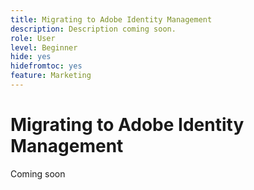 ```yaml
---
title: Migrating to Adobe Identity Management
description: Description coming soon.
role: User
level: Beginner
hide: yes
hidefromtoc: yes
feature: Marketing
---
```

# Migrating to Adobe Identity Management

Coming soon
